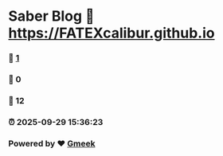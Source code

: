 # Saber Blog :link: https://FATEXcalibur.github.io 
### :page_facing_up: [1](https://FATEXcalibur.github.io/tag.html) 
### :speech_balloon: 0 
### :hibiscus: 12 
### :alarm_clock: 2025-09-29 15:36:23 
### Powered by :heart: [Gmeek](https://github.com/Meekdai/Gmeek)
